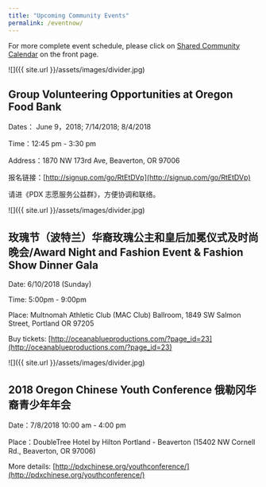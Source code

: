 ```yaml
---
title: "Upcoming Community Events"
permalink: /eventnow/
---
```


For more complete event schedule, please click on [Shared Community Calendar](http://pdxchinese.org/events/) on the front page.

![]({{ site.url }}/assets/images/divider.jpg)

## Group Volunteering Opportunities at Oregon Food Bank

Dates： June 9，2018; 7/14/2018; 8/4/2018

Time：12:45 pm - 3:30 pm

Address：1870 NW 173rd Ave, Beaverton, OR 97006

报名链接：[http://signup.com/go/RtEtDVp](http://signup.com/go/RtEtDVp)

请进《PDX 志愿服务公益群》，方便协调和联络。

![]({{ site.url }}/assets/images/divider.jpg)

## 玫瑰节（波特兰）华裔玫瑰公主和皇后加冕仪式及时尚晚会/Award Night and Fashion Event & Fashion Show Dinner Gala

Date: 6/10/2018 (Sunday)

Time: 5:00pm - 9:00pm

Place: Multnomah Athletic Club (MAC Club) Ballroom, 1849 SW Salmon Street, Portland OR 97205

Buy tickets: [http://oceanablueproductions.com/?page_id=23](http://oceanablueproductions.com/?page_id=23)

![]({{ site.url }}/assets/images/divider.jpg)

## 2018 Oregon Chinese Youth Conference 俄勒冈华裔青少年年会

Date：7/8/2018 10:00 am - 4:00 pm

Place：DoubleTree Hotel by Hilton Portland - Beaverton (15402 NW Cornell Rd., Beaverton, OR 97006)

More details: [http://pdxchinese.org/youthconference/](http://pdxchinese.org/youthconference/)
